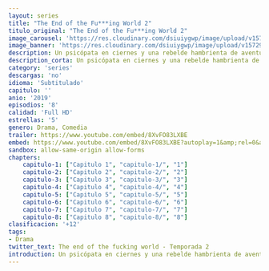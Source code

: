 ```yaml
---
layout: series
title: "The End of the Fu***ing World 2"
titulo_original: "The End of the Fu***ing World 2"
image_carousel: 'https://res.cloudinary.com/dsiuiygwp/image/upload/v1572992006/fucking2-min_bdehy4.jpg'
image_banner: 'https://res.cloudinary.com/dsiuiygwp/image/upload/v1572992009/end-of-the-fking-world-season-2-netflix-min_uhowdf.jpg'
description: Un psicópata en ciernes y una rebelde hambrienta de aventuras comparten un viaje fatídico por carretera. Serie de comedia negra basada en la novela gráfica.
description_corta: Un psicópata en ciernes y una rebelde hambrienta de aventuras comparten un viaje fatídico por carretera. Serie de comedia negra basada en la novela gráfica.
category: 'series'
descargas: 'no'
idioma: 'Subtitulado'
capitulo: ''
anio: '2019'
episodios: '8'
calidad: 'Full HD'
estrellas: '5'
genero: Drama, Comedia
trailer: https://www.youtube.com/embed/8XvFO83LXBE
embed: https://www.youtube.com/embed/8XvFO83LXBE?autoplay=1&amp;rel=0&amp;hd=1&border=0&wmode=opaque&enablejsapi=1&modestbranding=1&controls=1&showinfo=0
sandbox: allow-same-origin allow-forms 
chapters:
    capitulo-1: ["Capitulo 1", "capitulo-1/", "1"]
    capitulo-2: ["Capitulo 2", "capitulo-2/", "2"]
    capitulo-3: ["Capitulo 3", "capitulo-3/", "3"]
    capitulo-4: ["Capitulo 4", "capitulo-4/", "4"]
    capitulo-5: ["Capitulo 5", "capitulo-5/", "5"]
    capitulo-6: ["Capitulo 6", "capitulo-6/", "6"]
    capitulo-7: ["Capitulo 7", "capitulo-7/", "7"]
    capitulo-8: ["Capitulo 8", "capitulo-8/", "8"]
clasificacion: '+12'
tags:
- Drama
twitter_text: The end of the fucking world - Temporada 2
introduction: Un psicópata en ciernes y una rebelde hambrienta de aventuras comparten un viaje fatídico por carretera. Serie de comedia negra basada en la novela gráfica.
---
```












